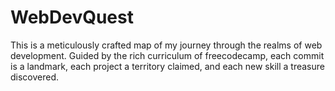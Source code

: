 # WebDevQuest
This is a meticulously crafted map of my journey through the realms of web development. Guided by the rich curriculum of freecodecamp, each commit is a landmark, each project a territory claimed, and each new skill a treasure discovered.
